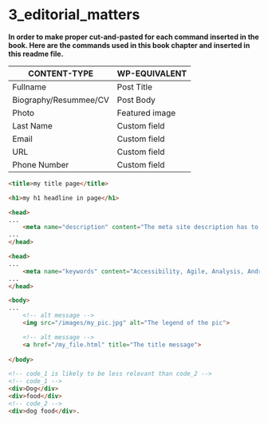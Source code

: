 # 3_editorial_matters

**In order to make proper cut-and-pasted for each command inserted in the book. Here are the commands used in this book chapter and inserted in this readme file.**


| CONTENT-TYPE  | WP-EQUIVALENT |
| ------------- | ------------- |
| Fullname  | Post Title  |
| Biography/Resummee/CV  | Post Body  |
| Photo | Featured image |
| Last Name | Custom field |
| Email | Custom field |
| URL | Custom field |
| Phone Number | Custom field |


```html 
<title>my title page</title>
```


```html 
<h1>my h1 headline in page</h1>
```

 


```html 
<head>
... 
    <meta name="description" content="The meta site description has to be relevant with the website topics"/>
...
</head>
```


```html 
<head>
... 
    <meta name="keywords" content="Accessibility, Agile, Analysis, Android, API, Apps, Tip of the day, Audiovisual, Authors, Others, Big data, Bigdata, Cloud, CMS, Sequence Setup, Website Creation, CSS3, Demos..."/>
...
</head>
```


```html 
<body>
... 
    <!-- alt message -->
    <img src="/images/my_pic.jpg" alt="The legend of the pic">

    <!-- alt message -->
    <a href="/my_file.html" title="The title message">
    
</body>
```
 

```html 
<!-- code_1 is likely to be less relevant than code_2 -->
<!-- code_1 -->
<div>Dog</div>
<div>food</div>
<!-- code_2 -->
<div>dog food</div>.
```



